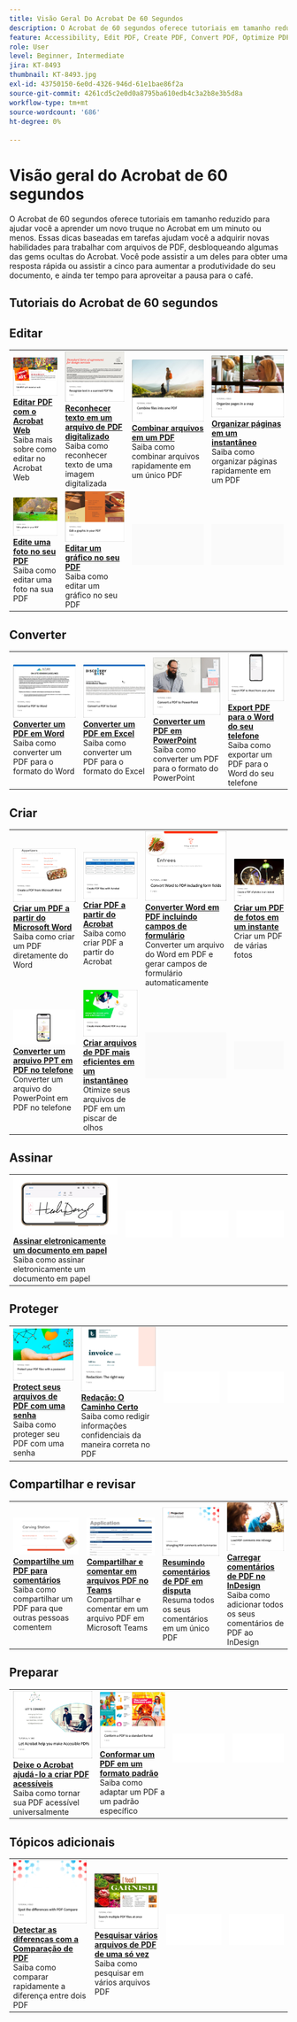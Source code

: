 ```yaml
---
title: Visão Geral Do Acrobat De 60 Segundos
description: O Acrobat de 60 segundos oferece tutoriais em tamanho reduzido para ajudar você a aprender um novo truque no Acrobat em um minuto ou menos
feature: Accessibility, Edit PDF, Create PDF, Convert PDF, Optimize PDF, Sign, Security, Share, Collaboration
role: User
level: Beginner, Intermediate
jira: KT-8493
thumbnail: KT-8493.jpg
exl-id: 43750150-6e0d-4326-946d-61e1bae86f2a
source-git-commit: 4261cd5c2e0d0a8795ba610edb4c3a2b8e3b5d8a
workflow-type: tm+mt
source-wordcount: '686'
ht-degree: 0%

---
```


# Visão geral do Acrobat de 60 segundos

O Acrobat de 60 segundos oferece tutoriais em tamanho reduzido para ajudar você a aprender um novo truque no Acrobat em um minuto ou menos. Essas dicas baseadas em tarefas ajudam você a adquirir novas habilidades para trabalhar com arquivos de PDF, desbloqueando algumas das gems ocultas do Acrobat. Você pode assistir a um deles para obter uma resposta rápida ou assistir a cinco para aumentar a produtividade do seu documento, e ainda ter tempo para aproveitar a pausa para o café.

## Tutoriais do Acrobat de 60 segundos

## Editar

<table style="table-layout:fixed">
<tr>
   <td>
    <a href="edit.md">
      <img alt="Editar PDF com o Acrobat Web" src="../assets/60-edit-web.png" />
    </a>
    <div>
    <a href="edit.md"><strong>Editar PDF com o Acrobat Web</strong></a>
    </div>
    Saiba mais sobre como editar no Acrobat Web
    <br>
  </td>
  <td>
    <a href="textrecognition.md">
      <img alt="Reconhecer texto em um arquivo PDF digitalizado" src="../assets/60-ocr.png" />
    </a>
    <div>
    <a href="textrecognition.md"><strong>Reconhecer texto em um arquivo de PDF digitalizado</strong></a>
    </div>
    Saiba como reconhecer texto de uma imagem digitalizada
    <br>
  </td>
  <td>
    <a href="combine-to-one-pdf.md">
      <img alt="Combine arquivos em um PDF" src="../assets/60-combine.png" />
    </a>
    <div>
    <a href="combine-to-one-pdf.md"><strong>Combinar arquivos em um PDF</strong></a>
    </div>
    Saiba como combinar arquivos rapidamente em um único PDF
    <br>
  </td>
   <td>
    <a href="organize.md">
      <img alt="Organize páginas rapidamente" src="../assets/60-organize.png" />
    </a>
    <div>
    <a href="organize.md"><strong>Organizar páginas em um instantâneo</strong></a>
    </div>
    Saiba como organizar páginas rapidamente em um PDF
    <br>
  </td>
</tr>
<tr>
  <td>
    <a href="editphoto.md">
      <img alt="Edite uma foto em seu PDF" src="../assets/60-edit-photo.png" />
    </a>
    <div>
    <a href="editphoto.md"><strong>Edite uma foto no seu PDF</strong></a>
    </div>
    Saiba como editar uma foto na sua PDF
  </td>
  <td>
    <a href="editgraphic.md">
      <img alt="Editar um gráfico no seu PDF" src="../assets/60-edit-graphic.png" />
    </a>
    <div>
    <a href="editgraphic.md"><strong>Editar um gráfico no seu PDF</strong></a>
    </div>
    Saiba como editar um gráfico no seu PDF
  </td>
  <td>
      <img alt="Espaçador" src="../assets/Grayspacer.png" />
        <div>
        <br>
  </td>
  <td>
      <img alt="Espaçador" src="../assets/Grayspacer.png" />
        <div>
        <br>
  </td>
</tr>
</table>

## Converter

<table style="table-layout:fixed">
<tr>
  <td>
    <a href="convert-pdf-word.md">
      <img alt="Converter um PDF em Word" src="../assets/60-convert-word.png" />
    </a>
    <div>
    <a href="convert-pdf-word.md"><strong>Converter um PDF em Word</strong></a>
    </div>
    Saiba como converter um PDF para o formato do Word
  </td>
 <td>
    <a href="convert-pdf-excel.md">
      <img alt="Converter um PDF em Excel" src="../assets/60-convert-excel.png" />
    </a>
    <div>
    <a href="convert-pdf-excel.md"><strong>Converter um PDF em Excel</strong></a>
    </div>
    Saiba como converter um PDF para o formato do Excel
  </td>
  <td>
    <a href="convert-pdf-powerpoint.md">
      <img alt="Converter um PDF em PowerPoint" src="../assets/60-convert-pptx.png" />
    </a>
    <div>
    <a href="convert-pdf-powerpoint.md"><strong>Converter um PDF em PowerPoint</strong></a>
    </div>
    Saiba como converter um PDF para o formato do PowerPoint
  </td>
  <td>
    <a href="exportwordphone.md">
      <img alt="Export PDF para o Word do seu telefone" src="../assets/60-export-word-phone.png" />
    </a>
    <div>
    <a href="exportwordphone.md"><strong>Export PDF para o Word do seu telefone</strong></a>
    </div>
    Saiba como exportar um PDF para o Word do seu telefone
  </td>
</tr>
</table>

## Criar

<table style="table-layout:fixed">
<tr>
  <td>
    <a href="word-to-pdf.md">
      <img alt="Criar um PDF a partir do Microsoft Word" src="../assets/60-create-word.png" />
    </a>
    <div>
    <a href="word-to-pdf.md"><strong>Criar um PDF a partir do Microsoft Word</strong></a>
    </div>
    Saiba como criar um PDF diretamente do Word
  </td>
  <td>
    <a href="create-from-acrobat.md">
      <img alt="Criar PDF a partir do Acrobat" src="../assets/60-create-acrobat.png" />
    </a>
    <div>
    <a href="create-from-acrobat.md"><strong>Criar PDF a partir do Acrobat</strong></a>
    </div>
    Saiba como criar PDF a partir do Acrobat
  <td>
    <a href="wordform.md">
      <img alt="Converter Word em PDF incluindo campos de formulário" src="../assets/60-convert-word-form.png" />
    </a>
    <div>
    <a href="wordform.md"><strong>Converter Word em PDF incluindo campos de formulário</strong></a>
    </div>
    Converter um arquivo do Word em PDF e gerar campos de formulário automaticamente
  </td>
  <td>
    <a href="photo.md">
      <img alt="Crie um PDF de fotos em um instante" src="../assets/60-create-photos.png" />
    </a>
    <div>
    <a href="photo.md"><strong>Criar um PDF de fotos em um instante</strong></a>
    </div>
    Criar um PDF de várias fotos
  </td>
</tr>
<tr>
  <td>
    <a href="phone.md">
      <img alt="Converter um arquivo PPT em PDF no telefone" src="../assets/60-pptx-phone.png" />
    </a>
    <div>
    <a href="phone.md"><strong>Converter um arquivo PPT em PDF no telefone</strong></a>
    </div>
    Converter um arquivo do PowerPoint em PDF no telefone
  </td>
  <td>
    <a href="optimize.md">
      <img alt="Crie arquivos de PDF mais eficientes em um piscar de olhos" src="../assets/60-efficient.png" />
    </a>
    <div>
    <a href="optimize.md"><strong>Criar arquivos de PDF mais eficientes em um instantâneo</strong></a>
    </div>
    Otimize seus arquivos de PDF em um piscar de olhos
  </td>
  <td>
      <img alt="Espaçador" src="../assets/Grayspacer.png" />
        <div>
        <br>
  </td>
  <td>
      <img alt="Espaçador" src="../assets/Grayspacer.png" />
        <div>
        <br>
  </td>
</tr>
</table>

## Assinar

<table style="table-layout:fixed">
<tr>
  <td>
    <a href="sign.md">
      <img alt="Assinar eletronicamente um documento em papel" src="../assets/60-signature.png" />
    </a>
    <div>
    <a href="sign.md"><strong>Assinar eletronicamente um documento em papel</strong></a>
    </div>
    Saiba como assinar eletronicamente um documento em papel
  </td>
  <td>
      <img alt="Espaçador" src="../assets/Whitespacer.png" />
        <div>
        <br>
  </td>
  <td>
      <img alt="Espaçador" src="../assets/Whitespacer.png" />
        <div>
        <br>
  </td>
  <td>
      <img alt="Espaçador" src="../assets/Whitespacer.png" />
        <div>
        <br>
  </td>
</tr>
</table>

## Proteger

<table style="table-layout:fixed">
<tr>
  <td>
    <a href="protect.md">
      <img alt="Protect seus arquivos de PDF com uma senha" src="../assets/60-protect.png" />
    </a>
    <div>
    <a href="protect.md"><strong>Protect seus arquivos de PDF com uma senha</strong></a>
    </div>
    Saiba como proteger seu PDF com uma senha
  </td>
  <td>
    <a href="redaction.md">
      <img alt="Redação: o caminho certo" src="../assets/60-redaction.png" />
    </a>
    <div>
    <a href="redaction.md"><strong>Redação: O Caminho Certo</strong></a>
    </div>
    Saiba como redigir informações confidenciais da maneira correta no PDF
  </td>
  <td>
      <img alt="Espaçador" src="../assets/Whitespacer.png" />
        <div>
        <br>
  </td>
  <td>
      <img alt="Espaçador" src="../assets/Whitespacer.png" />
        <div>
        <br>
  </td>
</tr>
</table>

## Compartilhar e revisar

<table style="table-layout:fixed">
<tr>
  <td>
    <a href="share-comment.md">
      <img alt="Compartilhe um PDF para comentários" src="../assets/60-share-comment.png" />
    </a>
    <div>
    <a href="share-comment.md"><strong>Compartilhe um PDF para comentários</strong></a>
    </div>
    Saiba como compartilhar um PDF para que outras pessoas comentem
  </td>
  <td>
    <a href="share-comment-teams.md">
      <img alt="Compartilhar e comentar em arquivos PDF no Teams" src="../assets/60-share-teams.png" />
    </a>
    <div>
    <a href="share-comment-teams.md"><strong>Compartilhar e comentar em arquivos PDF no Teams</strong></a>
    </div>
    Compartilhar e comentar em um arquivo PDF em Microsoft Teams
  </td>
  <td>
    <a href="summarize-comments.md">
      <img alt="Comentários de PDF de disputa com Resumir" src="../assets/60-summarize.png" />
    </a>
    <div>
    <a href="summarize-comments.md"><strong>Resumindo comentários de PDF em disputa</strong></a>
    </div>
    Resuma todos os seus comentários em um único PDF
  </td>
   <td>
    <a href="indesign.md">
      <img alt="Carregar comentários de PDF no InDesign" src="../assets/60-indesign.png" />
    </a>
    <div>
    <a href="indesign.md"><strong>Carregar comentários de PDF no InDesign</strong></a>
    </div>
    Saiba como adicionar todos os seus comentários de PDF ao InDesign
  </td>
</tr>
</table>

## Preparar

<table style="table-layout:fixed">
<tr>
  <td>
    <a href="accessible.md">
      <img alt="Permitir que o Acrobat ajude você a criar PDF acessíveis" src="../assets/60-accessible.png" />
    </a>
    <div>
    <a href="accessible.md"><strong>Deixe o Acrobat ajudá-lo a criar PDF acessíveis</strong></a>
    </div>
    Saiba como tornar sua PDF acessível universalmente
  </td>
 <td>
    <a href="conform.md">
      <img alt="Conformidade de um PDF com um formato padrão" src="../assets/60-conform.png" />
    </a>
    <div>
    <a href="conform.md"><strong>Conformar um PDF em um formato padrão</strong></a>
    </div>
    Saiba como adaptar um PDF a um padrão específico
  </td>
  <td>
      <img alt="Espaçador" src="../assets/Whitespacer.png" />
        <div>
        <br>
  </td>
  <td>
      <img alt="Espaçador" src="../assets/Whitespacer.png" />
        <div>
        <br>
  </td>
</tr>
</table>

## Tópicos adicionais

<table style="table-layout:fixed">
<tr>
  <td>
    <a href="compare.md">
      <img alt="Identifique as diferenças com a Comparação de PDF" src="../assets/60-compare.png" />
    </a>
    <div>
    <a href="compare.md"><strong>Detectar as diferenças com a Comparação de PDF</strong></a>
    </div>
    Saiba como comparar rapidamente a diferença entre dois PDF
  </td>
 <td>
    <a href="search.md">
      <img alt="Pesquisar vários arquivos de PDF de uma só vez" src="../assets/60-search.png" />
    </a>
    <div>
    <a href="search.md"><strong>Pesquisar vários arquivos de PDF de uma só vez</strong></a>
    </div>
    Saiba como pesquisar em vários arquivos PDF
  </td>
  <td>
      <img alt="Espaçador" src="../assets/Whitespacer.png" />
        <div>
        <br>
  </td>
  <td>
      <img alt="Espaçador" src="../assets/Whitespacer.png" />
        <div>
        <br>
  </td>
</tr>
</table>